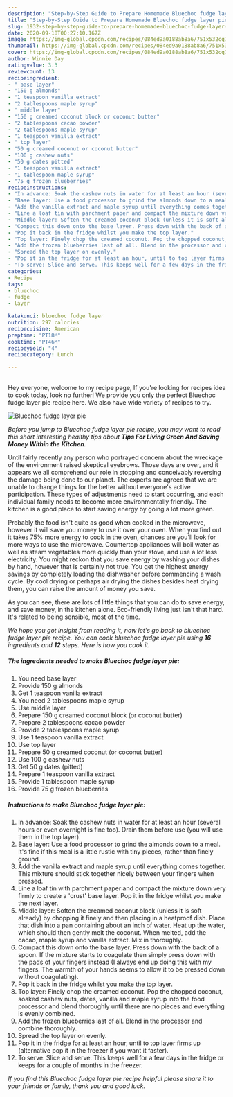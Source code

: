 ```yaml
---
description: "Step-by-Step Guide to Prepare Homemade Bluechoc fudge layer pie"
title: "Step-by-Step Guide to Prepare Homemade Bluechoc fudge layer pie"
slug: 1932-step-by-step-guide-to-prepare-homemade-bluechoc-fudge-layer-pie
date: 2020-09-18T00:27:10.167Z
image: https://img-global.cpcdn.com/recipes/084ed9a0188ab8a6/751x532cq70/bluechoc-fudge-layer-pie-recipe-main-photo.jpg
thumbnail: https://img-global.cpcdn.com/recipes/084ed9a0188ab8a6/751x532cq70/bluechoc-fudge-layer-pie-recipe-main-photo.jpg
cover: https://img-global.cpcdn.com/recipes/084ed9a0188ab8a6/751x532cq70/bluechoc-fudge-layer-pie-recipe-main-photo.jpg
author: Winnie Day
ratingvalue: 3.3
reviewcount: 13
recipeingredient:
- " base layer"
- "150 g almonds"
- "1 teaspoon vanilla extract"
- "2 tablespoons maple syrup"
- " middle layer"
- "150 g creamed coconut block or coconut butter"
- "2 tablespoons cacao powder"
- "2 tablespoons maple syrup"
- "1 teaspoon vanilla extract"
- " top layer"
- "50 g creamed coconut or coconut butter"
- "100 g cashew nuts"
- "50 g dates pitted"
- "1 teaspoon vanilla extract"
- "1 tablespoon maple syrup"
- "75 g frozen blueberries"
recipeinstructions:
- "In advance: Soak the cashew nuts in water for at least an hour (several hours or even overnight is fine too). Drain them before use (you will use them in the top layer)."
- "Base layer: Use a food processor to grind the almonds down to a meal. It&#39;s fine if this meal is a little rustic with tiny pieces, rather than finely ground."
- "Add the vanilla extract and maple syrup until everything comes together. This mixture should stick together nicely between your fingers when pressed."
- "Line a loaf tin with parchment paper and compact the mixture down very firmly to create a &#39;crust&#39; base layer. Pop it in the fridge whilst you make the next layer."
- "Middle layer: Soften the creamed coconut block (unless it is soft already) by chopping it finely and then placing in a heatproof dish. Place that dish into a pan containing about an inch of water. Heat up the water, which should then gently melt the coconut. When melted, add the cacao, maple syrup and vanilla extract. Mix in thoroughly."
- "Compact this down onto the base layer. Press down with the back of a spoon. If the mixture starts to coagulate then simply press down with the pads of your fingers instead (I always end up doing this with my fingers. The warmth of your hands seems to allow it to be pressed down without coagulating)."
- "Pop it back in the fridge whilst you make the top layer."
- "Top layer: Finely chop the creamed coconut. Pop the chopped coconut, soaked cashew nuts, dates, vanilla and maple syrup into the food processor and blend thoroughly until there are no pieces and everything is evenly combined."
- "Add the frozen blueberries last of all. Blend in the processor and combine thoroughly."
- "Spread the top layer on evenly."
- "Pop it in the fridge for at least an hour, until to top layer firms up (alternative pop it in the freezer if you want it faster)."
- "To serve: Slice and serve. This keeps well for a few days in the fridge or keeps for a couple of months in the freezer."
categories:
- Recipe
tags:
- bluechoc
- fudge
- layer

katakunci: bluechoc fudge layer 
nutrition: 297 calories
recipecuisine: American
preptime: "PT18M"
cooktime: "PT46M"
recipeyield: "4"
recipecategory: Lunch

---
```

<br>
Hey everyone, welcome to my recipe page, If you're looking for recipes idea to cook today, look no further! We provide you only the perfect Bluechoc fudge layer pie recipe here. We also have wide variety of recipes to try.
<br>


![Bluechoc fudge layer pie](https://img-global.cpcdn.com/recipes/084ed9a0188ab8a6/751x532cq70/bluechoc-fudge-layer-pie-recipe-main-photo.jpg)

<i>Before you jump to Bluechoc fudge layer pie recipe, you may want to read this short interesting healthy tips about 
<strong>Tips For Living Green And Saving Money Within the Kitchen</strong>.</i>
</br>

Until fairly recently any person who portrayed concern about the wreckage of the environment raised skeptical eyebrows. Those days are over, and it appears we all comprehend our role in stopping and conceivably reversing the damage being done to our planet. The experts are agreed that we are unable to change things for the better without everyone's active participation. These types of adjustments need to start occurring, and each individual family needs to become more environmentally friendly. The kitchen is a good place to start saving energy by going a lot more green.

Probably the food isn't quite as good when cooked in the microwave, however it will save you money to use it over your oven. When you find out it takes 75% more energy to cook in the oven, chances are you'll look for more ways to use the microwave. Countertop appliances will boil water as well as steam vegetables more quickly than your stove, and use a lot less electricity. You might reckon that you save energy by washing your dishes by hand, however that is certainly not true. You get the highest energy savings by completely loading the dishwasher before commencing a wash cycle. By cool drying or perhaps air drying the dishes besides heat drying them, you can raise the amount of money you save.

As you can see, there are lots of little things that you can do to save energy, and save money, in the kitchen alone. Eco-friendly living just isn't that hard. It's related to being sensible, most of the time.


<i>We hope you got insight from reading it, now let's go back to bluechoc fudge layer pie recipe. You can cook bluechoc fudge layer pie using <strong>16</strong> ingredients and <strong>12</strong> steps. Here is how you cook it.
</i>

##### The ingredients needed to make Bluechoc fudge layer pie:

1. You need  base layer
1. Provide 150 g almonds
1. Get 1 teaspoon vanilla extract
1. You need 2 tablespoons maple syrup
1. Use  middle layer
1. Prepare 150 g creamed coconut block (or coconut butter)
1. Prepare 2 tablespoons cacao powder
1. Provide 2 tablespoons maple syrup
1. Use 1 teaspoon vanilla extract
1. Use  top layer
1. Prepare 50 g creamed coconut (or coconut butter)
1. Use 100 g cashew nuts
1. Get 50 g dates (pitted)
1. Prepare 1 teaspoon vanilla extract
1. Provide 1 tablespoon maple syrup
1. Provide 75 g frozen blueberries


##### Instructions to make Bluechoc fudge layer pie:

1. In advance: Soak the cashew nuts in water for at least an hour (several hours or even overnight is fine too). Drain them before use (you will use them in the top layer).
1. Base layer: Use a food processor to grind the almonds down to a meal. It&#39;s fine if this meal is a little rustic with tiny pieces, rather than finely ground.
1. Add the vanilla extract and maple syrup until everything comes together. This mixture should stick together nicely between your fingers when pressed.
1. Line a loaf tin with parchment paper and compact the mixture down very firmly to create a &#39;crust&#39; base layer. Pop it in the fridge whilst you make the next layer.
1. Middle layer: Soften the creamed coconut block (unless it is soft already) by chopping it finely and then placing in a heatproof dish. Place that dish into a pan containing about an inch of water. Heat up the water, which should then gently melt the coconut. When melted, add the cacao, maple syrup and vanilla extract. Mix in thoroughly.
1. Compact this down onto the base layer. Press down with the back of a spoon. If the mixture starts to coagulate then simply press down with the pads of your fingers instead (I always end up doing this with my fingers. The warmth of your hands seems to allow it to be pressed down without coagulating).
1. Pop it back in the fridge whilst you make the top layer.
1. Top layer: Finely chop the creamed coconut. Pop the chopped coconut, soaked cashew nuts, dates, vanilla and maple syrup into the food processor and blend thoroughly until there are no pieces and everything is evenly combined.
1. Add the frozen blueberries last of all. Blend in the processor and combine thoroughly.
1. Spread the top layer on evenly.
1. Pop it in the fridge for at least an hour, until to top layer firms up (alternative pop it in the freezer if you want it faster).
1. To serve: Slice and serve. This keeps well for a few days in the fridge or keeps for a couple of months in the freezer.


<i>If you find this Bluechoc fudge layer pie recipe helpful please share it to your friends or family, thank you and good luck.</i>
